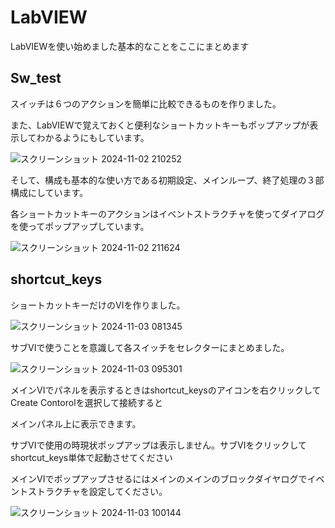 # LabVIEW
LabVIEWを使い始めました基本的なことをここにまとめます

## Sw_test
<p>スイッチは６つのアクションを簡単に比較できるものを作りました。</P>
<p>また、LabVIEWで覚えておくと便利なショートカットキーもポップアップが表示してわかるようにもしています。

![スクリーンショット 2024-11-02 210252](https://github.com/user-attachments/assets/c28d0454-c166-4c07-9507-7f808bf02c67)


<p>そして、構成も基本的な使い方である初期設定、メインループ、終了処理の３部構成にしています。</P>
<P>各ショートカットキーのアクションはイベントストラクチャを使ってダイアログを使ってポップアップしています。</P>

![スクリーンショット 2024-11-02 211624](https://github.com/user-attachments/assets/f830e5ca-b968-4019-bcc7-2210f0e91f3c)

## shortcut_keys
<p>ショートカットキーだけのVIを作りました。</p>

![スクリーンショット 2024-11-03 081345](https://github.com/user-attachments/assets/1ad1e5db-e344-43fc-9ad8-2028eb06b84a)

<p>サブVIで使うことを意識して各スイッチをセレクターにまとめました。
  
![スクリーンショット 2024-11-03 095301](https://github.com/user-attachments/assets/b9ff0bc9-bdcb-4244-8b2a-80a895cb00ce)

<P>メインVIでパネルを表示するときはshortcut_keysのアイコンを右クリックしてCreate Contorolを選択して接続すると</p>
<p>メインパネル上に表示できます。</P>
<p>サブVIで使用の時現状ポップアップは表示しません。サブVIをクリックしてshortcut_keys単体で起動させてください</p>
<p>メインVIでポップアップさせるにはメインのメインのブロックダイヤログでイベントストラクチャを設定してください。</p>

![スクリーンショット 2024-11-03 100144](https://github.com/user-attachments/assets/a184d87e-a602-4f0b-8639-714c3d2d0922)


